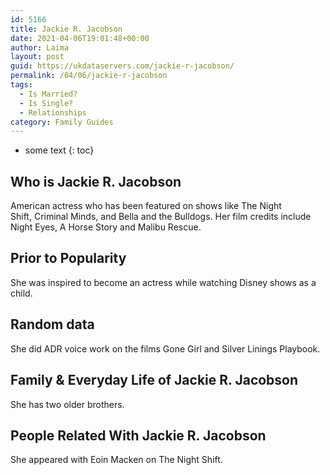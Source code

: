 ```yaml
---
id: 5166
title: Jackie R. Jacobson
date: 2021-04-06T19:01:48+00:00
author: Laima
layout: post
guid: https://ukdataservers.com/jackie-r-jacobson/
permalink: /04/06/jackie-r-jacobson
tags:
  - Is Married?
  - Is Single?
  - Relationships
category: Family Guides
---
```


* some text
{: toc}


## Who is Jackie R. Jacobson
                  
                  
                  
American actress who has been featured on shows like The Night Shift, Criminal Minds, and Bella and the Bulldogs. Her film credits include Night Eyes, A Horse Story and Malibu Rescue. 
                  
              
            
              
            
                
                
                
## Prior to Popularity
                  
                  
                  
She was inspired to become an actress while watching Disney shows as a child. 
                  
              
            
              
            
                
                
                
## Random data
                  
                  
                  
She did ADR voice work on the films Gone Girl and Silver Linings Playbook.
                  
              
            
              
            
                
                
                
## Family & Everyday Life of Jackie R. Jacobson
                  
                  
                  
She has two older brothers.
                  
              
            
              
            
                
                
                
## People Related With Jackie R. Jacobson
                  
                  
                  
She appeared with Eoin Macken on The Night Shift. 
                  
              
            
              
            
                
              
            
              
              
            
            
              
            
          
          
          